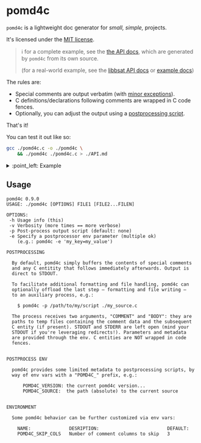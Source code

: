 # pomd4c

`pomd4c` is a lightweight doc generator for _small, simple,_ projects.

It's licensed under the [MIT license](./COPYING).

> :information_source: for a complete example, see the  [the API docs](./API.md), which are
> generated by `pomd4c` from its own source.
>
> (for a real-world example, see the [libbsat API docs](https://github.com/andrew-canaday/libbsat/blob/main/API.md) or
> [example docs](https://github.com/andrew-canaday/libbsat/blob/main/example/README.md))


The rules are:
 - Special comments are output verbatim (with [minor exceptions](./API.md#this-is-how-it-works)).
 - C definitions/declarations following comments are wrapped in C code fences.
 - Optionally, you can adjust the output using a [postprocessing script](./examples/postproc/).

That's it!

You can test it out like so:

```bash
gcc ./pomd4c.c -o ./pomd4c \
    && ./pomd4c ./pomd4c.c > ./API.md
```

<details><summary>:point_left: Example</summary>

### input.c

```C
/** #### Doc Comment Header!
 *
 * Doc comments start with `'/'`, `'*'`, `'*'`.
 *
 * Anything inside is emitted verbatim.
 * For example, here's a list:
 *
 *  - regular ol'
 *  - markdown list
 *
 * > :warning: **NOTE**: _This message is important!_
 *
 * ----
 *
 * You get the idea.
 *
 * Anything that _immediately follows_ a doc comment is
 * wrapped in C code fences, like so:
 */
int my_func(uint32_t flags, const char* msg);

```

### output.md

#### Doc Comment Header!

Doc comments start with `'/'`, `'*'`, `'*'`.

Anything inside is emitted verbatim.
For example, here's a list:

 - regular ol'
 - markdown list

> :warning: **NOTE**: _This message is important!_

----

You get the idea.

Anything that _immediately follows_ a doc comment is
wrapped in C code fences, like so:

```C
int my_func(uint32_t flags, const char* msg);
```


</details>

## Usage

```
pomd4c 0.9.0
USAGE: ./pomd4c [OPTIONS] FILE1 [FILE2...FILEN]

OPTIONS:
 -h	Usage info (this)
 -v	Verbosity (more times == more verbose)
 -p	Post-process output script (default: none)
 -e	Specify a postprocessor env parameter (multiple ok)
   	(e.g.: pomd4c -e 'my_key=my_value')

POSTPROCESSING

  By default, pomd4c simply buffers the contents of special comments
  and any C entitity that follows immediately afterwards. Output is
  direct to STDOUT.

  To facilitate additional formatting and file handling, pomd4c can
  optionally offload the last step — formatting and file writing —
  to an auxiliary process, e.g.:

    $ pomd4c -p /path/to/my/script ./my_source.c

  The process receives two arguments, "COMMENT" and "BODY": they are
  paths to temp files containing the comment data and the subsequent
  C entity (if present). STDOUT and STDERR are left open (mind your
  STDOUT if you're leveraging redirects!). Parameters and metadata
  are provided through the env. C entities are NOT wrapped in code
  fences.


POSTPROCESS ENV

  pomd4c provides some limited metadata to postprocessing scripts, by
  way of env vars with a "POMD4C_" prefix, e.g.:

      POMD4C_VERSION: the current pomd4c version...
      POMD4C_SOURCE:  the path (absolute) to the current source


ENVIRONMENT

  Some pomd4c behavior can be further customized via env vars:

    NAME:              DESRIPTION:                         DEFAULT:
    POMD4C_SKIP_COLS   Number of comment columns to skip   3
```
